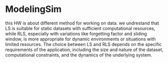 # ModelingSim
this HW is about different method for working on data.
we undrestand that  LS is suitable for static datasets with sufficient computational resources, while RLS, especially with variations like forgetting factor and sliding window, is more appropriate for dynamic environments or situations with limited resources. The choice between LS and RLS depends on the specific requirements of the application, including the size and nature of the dataset, computational constraints, and the dynamics of the underlying system.
